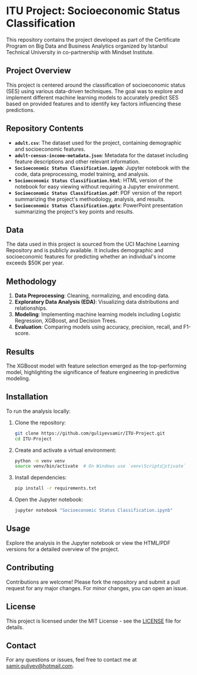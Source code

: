 # ITU Project: Socioeconomic Status Classification

This repository contains the project developed as part of the Certificate Program on Big Data and Business Analytics organized by Istanbul Technical University in co-partnership with Mindset Institute.

## Project Overview

This project is centered around the classification of socioeconomic status (SES) using various data-driven techniques. The goal was to explore and implement different machine learning models to accurately predict SES based on provided features and to identify key factors influencing these predictions.

## Repository Contents

- **`adult.csv`**: The dataset used for the project, containing demographic and socioeconomic features.
- **`adult-census-income-metadata.json`**: Metadata for the dataset including feature descriptions and other relevant information.
- **`Socioeconomic Status Classification.ipynb`**: Jupyter notebook with the code, data preprocessing, model training, and analysis.
- **`Socioeconomic Status Classification.html`**: HTML version of the notebook for easy viewing without requiring a Jupyter environment.
- **`Socioeconomic Status Classification.pdf`**: PDF version of the report summarizing the project's methodology, analysis, and results.
- **`Socioeconomic Status Classification.pptx`**: PowerPoint presentation summarizing the project's key points and results.

## Data

The data used in this project is sourced from the UCI Machine Learning Repository and is publicly available. It includes demographic and socioeconomic features for predicting whether an individual's income exceeds $50K per year.

## Methodology

1. **Data Preprocessing**: Cleaning, normalizing, and encoding data.
2. **Exploratory Data Analysis (EDA)**: Visualizing data distributions and relationships.
3. **Modeling**: Implementing machine learning models including Logistic Regression, XGBoost, and Decision Trees.
4. **Evaluation**: Comparing models using accuracy, precision, recall, and F1-score.

## Results

The XGBoost model with feature selection emerged as the top-performing model, highlighting the significance of feature engineering in predictive modeling.

## Installation

To run the analysis locally:

1. Clone the repository:
   ```bash
   git clone https://github.com/guliyevsamir/ITU-Project.git
   cd ITU-Project
   ```
2. Create and activate a virtual environment:
   ```bash
   python -m venv venv
   source venv/bin/activate  # On Windows use `venv\Scriptsctivate`
   ```
3. Install dependencies:
   ```bash
   pip install -r requirements.txt
   ```
4. Open the Jupyter notebook:
   ```bash
   jupyter notebook "Socioeconomic Status Classification.ipynb"
   ```

## Usage

Explore the analysis in the Jupyter notebook or view the HTML/PDF versions for a detailed overview of the project.

## Contributing

Contributions are welcome! Please fork the repository and submit a pull request for any major changes. For minor changes, you can open an issue.

## License

This project is licensed under the MIT License - see the [LICENSE](LICENSE) file for details.

## Contact

For any questions or issues, feel free to contact me at samir.guliyev@hotmail.com.
